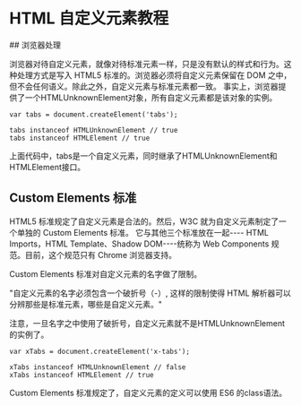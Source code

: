 # HTML 自定义元素教程

## 浏览器处理

浏览器对待自定义元素，就像对待标准元素一样，只是没有默认的样式和行为。这种处理方式是写入 HTML5 标准的。浏览器必须将自定义元素保留在 DOM 之中，但不会任何语义。除此之外，自定义元素与标准元素都一致。
事实上，浏览器提供了一个HTMLUnknownElement对象，所有自定义元素都是该对象的实例。

```
var tabs = document.createElement('tabs');

tabs instanceof HTMLUnknownElement // true
tabs instanceof HTMLElement // true
```

上面代码中，tabs是一个自定义元素，同时继承了HTMLUnknownElement和HTMLElement接口。

## Custom Elements 标准

HTML5 标准规定了自定义元素是合法的。然后，W3C 就为自定义元素制定了一个单独的 Custom Elements 标准。
它与其他三个标准放在一起---- HTML Imports，HTML Template、Shadow DOM----统称为 Web Components 规范。目前，这个规范只有 Chrome 浏览器支持。

Custom Elements 标准对自定义元素的名字做了限制。


"自定义元素的名字必须包含一个破折号（-）, 这样的限制使得 HTML 解析器可以分辨那些是标准元素，哪些是自定义元素。"

注意，一旦名字之中使用了破折号，自定义元素就不是HTMLUnknownElement的实例了。

```
var xTabs = document.createElement('x-tabs');

xTabs instanceof HTMLUnknownElement // false
xTabs instanceof HTMLElement // true
```

Custom Elements 标准规定了，自定义元素的定义可以使用 ES6 的class语法。
